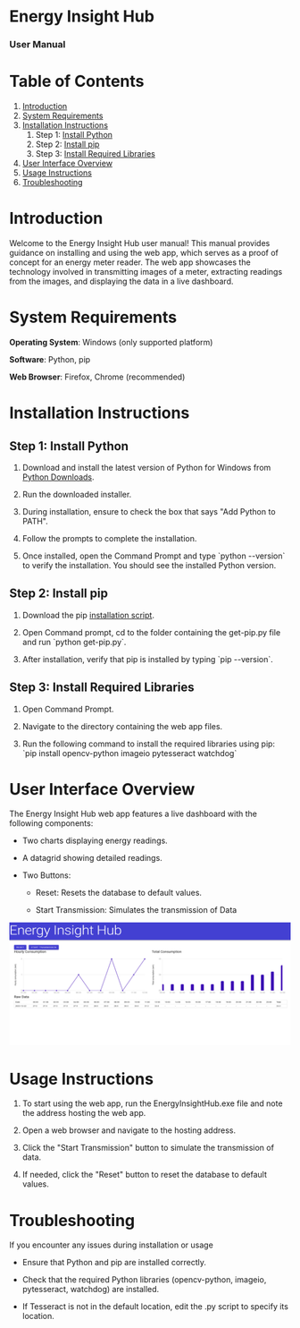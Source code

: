 # Energy Insight Hub
### User Manual

# Table of Contents
1. [Introduction](#introduction)
2. [System Requirements](#system-requirements)
3. [Installation Instructions](#installation-instructions)
   1. Step 1: [Install Python](#step-1-install-python)
   2. Step 2: [Install pip](#step-2-install-pip)
   3. Step 3: [Install Required Libraries](#step-3-install-required-libraries)
4. [User Interface Overview](#user-interface-overview)
5. [Usage Instructions](#usage-instructions)
6. [Troubleshooting](#troubleshooting)

# Introduction

Welcome to the Energy Insight Hub user manual! This manual provides
guidance on installing and using the web app, which serves as a proof of
concept for an energy meter reader. The web app showcases the technology
involved in transmitting images of a meter, extracting readings from the
images, and displaying the data in a live dashboard.

# System Requirements

**Operating System**: Windows (only supported platform)

**Software**: Python, pip

**Web Browser**: Firefox, Chrome (recommended)

# Installation Instructions

## Step 1: Install Python

1.  Download and install the latest version of Python for Windows from
    [Python Downloads](https://www.python.org/downloads/windows/).

2.  Run the downloaded installer.

3.  During installation, ensure to check the box that says "Add Python
    to PATH".

4.  Follow the prompts to complete the installation.

5.  Once installed, open the Command Prompt and type \`python
    --version\` to verify the installation. You should see the installed
    Python version.

## Step 2: Install pip

1.  Download the pip [installation
    script](https://bootstrap.pypa.io/get-pip.py).

2.  Open Command prompt, cd to the folder containing the get-pip.py file
    and run \`python get-pip.py\`.

3.  After installation, verify that pip is installed by typing \`pip
    --version\`.

## Step 3: Install Required Libraries

1.  Open Command Prompt.

2.  Navigate to the directory containing the web app files.

3.  Run the following command to install the required libraries using
    pip: \`pip install opencv-python imageio pytesseract watchdog\`

# User Interface Overview

The Energy Insight Hub web app features a live dashboard with the
following components:

- Two charts displaying energy readings.

- A datagrid showing detailed readings.

- Two Buttons:

  - Reset: Resets the database to default values.

  - Start Transmission: Simulates the transmission of Data

<img src="dashboard.png" style="width:6.5in;height:2.29167in" />

# Usage Instructions

1.  To start using the web app, run the EnergyInsightHub.exe file and
    note the address hosting the web app.

2.  Open a web browser and navigate to the hosting address.

3.  Click the "Start Transmission" button to simulate the transmission
    of data.

4.  If needed, click the "Reset" button to reset the database to default
    values.

# Troubleshooting

If you encounter any issues during installation or usage

- Ensure that Python and pip are installed correctly.

- Check that the required Python libraries (opencv-python, imageio,
  pytesseract, watchdog) are installed.

- If Tesseract is not in the default location, edit the .py script to
  specify its location.
